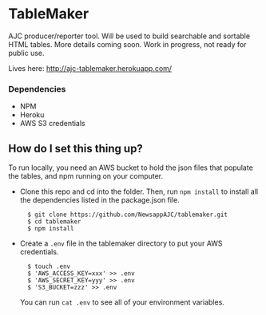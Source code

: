 # TableMaker

AJC producer/reporter tool. Will be used to build searchable and sortable HTML tables. More details coming soon. Work in progress, not ready for public use.

Lives here: http://ajc-tablemaker.herokuapp.com/


### Dependencies

* NPM 
* Heroku 
* AWS S3 credentials 

## How do I set this thing up?

To run locally, you need an AWS bucket to hold the json files that populate the tables, and npm running on your computer.

* Clone this repo and cd into the folder. Then, run `npm install` to install all the dependencies listed in the package.json file.
	
		$ git clone https://github.com/NewsappAJC/tablemaker.git
		$ cd tablemaker
		$ npm install

* Create a `.env` file in the tablemaker directory to put your AWS credentials.

		$ touch .env
		$ 'AWS_ACCESS_KEY=xxx' >> .env
		$ 'AWS_SECRET_KEY=yyy' >> .env
		$ 'S3_BUCKET=zzz' >> .env

	You can run `cat .env` to see all of your environment variables.

